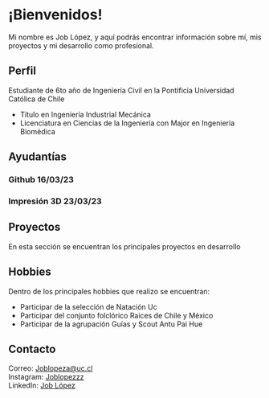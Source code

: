 # ¡Bienvenidos!
Mi nombre es Job López, y aquí podrás encontrar información sobre mí, mis proyectos y mi desarrollo como profesional.

## Perfil
Estudiante de 6to año de Ingeniería Civil en la Pontificia Universidad Católica de Chile
- Título en Ingeniería Industrial Mecánica
- Licenciatura en Ciencias de la Ingeniería con Major en Ingeniería Biomédica

## Ayudantías

### Github 16/03/23

### Impresión 3D 23/03/23

## Proyectos

En esta sección se encuentran los principales proyectos en desarrollo

## Hobbies
Dentro de los principales hobbies que realizo se encuentran:
- Participar de la selección de Natación Uc
- Participar del conjunto folclórico Raices de Chile y México
- Participar de la agrupación Guías y Scout Antu Pai Hue

## Contacto
Correo: Joblopeza@uc.cl <br>
Instagram: [Joblopezzz](https://instagram.com/joblopezzz?igshid=YmMyMTA2M2Y=) <br>
LinkedIn: [Job López](https://www.linkedin.com/in/job-l%C3%B3pez-29686b248)  
